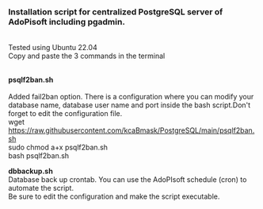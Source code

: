 <h3>Installation script for centralized PostgreSQL server of AdoPisoft including pgadmin.</h3> <br>
Tested using Ubuntu 22.04<br>
Copy and paste the 3 commands in the terminal<br><br>

<b>psqlf2ban.sh</b><br>
<br>
Added fail2ban option. There is a configuration where you can modify your database name, database user name and port inside the bash script.Don't forget to edit the configuration file.<br>
wget https://raw.githubusercontent.com/kcaBmask/PostgreSQL/main/psqlf2ban.sh<br>
sudo chmod a+x psqlf2ban.sh <br>
bash psqlf2ban.sh<br>

<b>dbbackup.sh</b><br>
Database back up crontab. You can use the AdoPIsoft schedule (cron) to automate the script. <br>
Be sure to edit the configuration and make the script executable.
